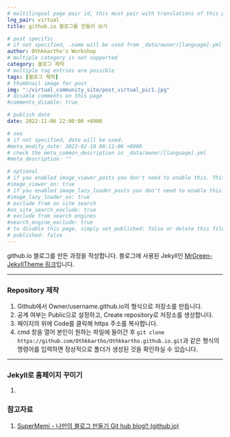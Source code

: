 ```yaml
---
# multilingual page pair id, this must pair with translations of this page. (This name must be unique)
lng_pair: virtual
title: github.io 블로그를 만들어 보기

# post specific
# if not specified, .name will be used from _data/owner/[language].yml
author: Othkkartho's Workshop
# multiple category is not supported
category: 블로그 제작
# multiple tag entries are possible
tags: [블로그 제작]
# thumbnail image for post
img: ":/virtual_community_site/post_virtual_pic1.jpg"
# disable comments on this page
#comments_disable: true

# publish date
date: 2022-11-06 22:00:00 +0900

# seo
# if not specified, date will be used.
#meta_modify_date: 2022-02-10 08:11:06 +0900
# check the meta_common_description in _data/owner/[language].yml
#meta_description: ""

# optional
# if you enabled image_viewer_posts you don't need to enable this. This is only if image_viewer_posts = false
#image_viewer_on: true
# if you enabled image_lazy_loader_posts you don't need to enable this. This is only if image_lazy_loader_posts = false
#image_lazy_loader_on: true
# exclude from on site search
#on_site_search_exclude: true
# exclude from search engines
#search_engine_exclude: true
# to disable this page, simply set published: false or delete this file
# published: false
---
```


<!-- outline-start -->

github.io 블로그를 만든 과정을 작성합니다.
블로그에 사용된 Jekyll인 [MrGreen-JekyllTheme 링크](https://github.com/MrGreensWorkshop/MrGreen-JekyllTheme)입니다.

* * *

<!-- outline-end -->

### Repository 제작
1. Github에서 Owner/username.github.io의 형식으로 저장소를 만듭니다.
2. 공계 여부는 Public으로 설정하고, Create repository로 저장소를 생성합니다.
3. 페이지의 위에 Code를 클릭해 https 주소를 복사합니다.
4. cmd 창을 열어 본인이 원하는 파일에 들어간 후 `git clone https://github.com/Othkkartho/Othkkartho.github.io.git`과 같은 형식의 명령어를 입력하면 정상적으로 폴더가 생성된 것을 확인하실 수 있습니다.

***

### Jekyll로 홈페이지 꾸미기
1. 

### 참고자료
1. [SuperMemi - 나만의 블로그 만들기 Git hub blog!! (github.io)](https://supermemi.tistory.com/144)